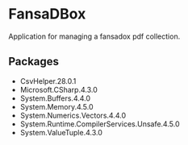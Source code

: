 # FansaDBox
Application for managing a fansadox pdf collection. 

## Packages
- CsvHelper.28.0.1
- Microsoft.CSharp.4.3.0
- System.Buffers.4.4.0
- System.Memory.4.5.0
- System.Numerics.Vectors.4.4.0
- System.Runtime.CompilerServices.Unsafe.4.5.0
- System.ValueTuple.4.3.0